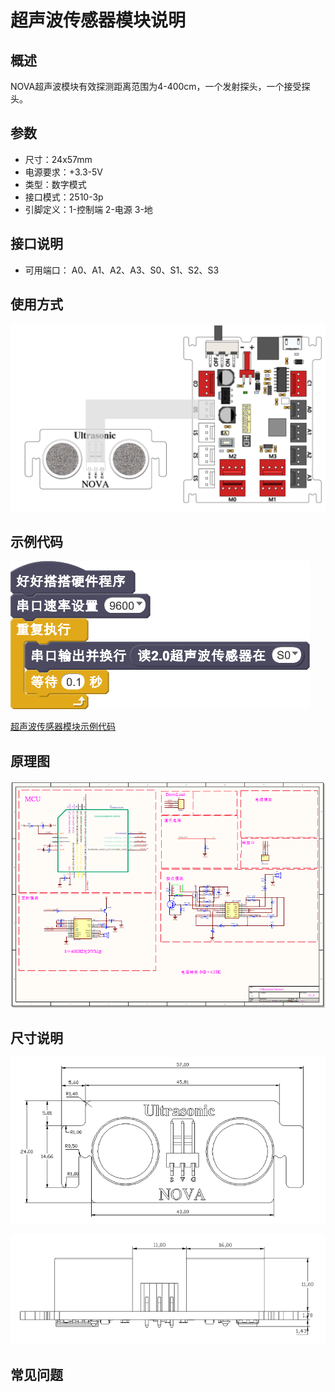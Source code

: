 # 超声波传感器模块说明

## 概述
NOVA超声波模块有效探测距离范围为4-400cm，一个发射探头，一个接受探头。

## 参数
- 尺寸：24x57mm
- 电源要求：+3.3-5V
- 类型：数字模式
- 接口模式：2510-3p
- 引脚定义：1-控制端 2-电源 3-地

## 接口说明
- 可用端口： A0、A1、A2、A3、S0、S1、S2、S3

## 使用方式
![](./images/19.png)

## 示例代码
![](./images/20.png)

[超声波传感器模块示例代码](http://www.haohaodada.com/show.php?id=947506)

## 原理图
![](./images/89.png)

## 尺寸说明
![](./images/87.png)

![](./images/88.png)

## 常见问题
